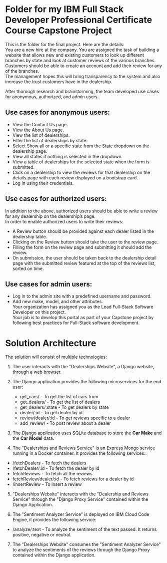 # Folder for my IBM Full Stack Developer Professional Certificate Course Capstone Project

This is the folder for the final project. Here are the details:  
You are a new hire at the company. You are assigned the task of building a website that allows new and existing customers to look up different branches by state and look at customer reviews of the various branches.  
Customers should be able to create an account and add their review for any of the branches.  
The management hopes this will bring transparency to the system and also increase the trust customers have in the dealership.

After thorough research and brainstorming, the team developed use cases for anonymous, authorized, and admin users.

## Use cases for anonymous users:
- View the Contact Us page.
- View the About Us page.
- View the list of dealerships.
- Filter the list of dealerships by state:
- Select Show all or a specific state from the State dropdown on the dealership page.
- View all states if nothing is selected in the dropdown.
- View a table of dealerships for the selected state when the form is submitted.
- Click on a dealership to view the reviews for that dealership on the details page with each review displayed on a bootstrap card.
- Log in using their credentials.
## Use cases for authorized users:
In addition to the above, authorized users should be able to write a review for any dealership on the dealership’s page.  
In order to enable authorized users to write their reviews:

- A Review button should be provided against each dealer listed in the dealership table.
- Clicking on the Review button should take the user to the review page.
- Filling the form on the review page and submitting it should add the review.
- On submission, the user should be taken back to the dealership detail page with the submitted review featured at the top of the reviews list, sorted on time.
## Use cases for admin users:
- Log in to the admin site with a predefined username and password.
- Add new make, model, and other attributes.  
Your organization has assigned you as the Lead Full-Stack Software Developer on this project.  
Your job is to develop this portal as part of your Capstone project by following best practices for Full-Stack software development.

# Solution Architecture
The solution will consist of multiple technologies:  

1. The user interacts with the "Dealerships Website", a Django website, through a web browser.  

2. The Django application provides the following microservices for the end user:

    - get_cars/ - To get the list of cars from
    - get_dealers/ - To get the list of dealers
    - get_dealers/:state - To get dealers by state
    - dealer/:id - To get dealer by id
    - review/dealer/:id - To get reviews specific to a dealer
    - add_review/ - To post review about a dealer  

3. The Django application uses SQLite database to store the **Car Make** and the **Car Model** data.

4. The "Dealerships and Reviews Service" is an Express Mongo service running in a Docker container. It provides the following services::

- /fetchDealers - To fetch the dealers
- /fetchDealer/:id - To fetch the dealer by id
- fetchReviews - To fetch all the reviews
- fetchReview/dealer/:id - To fetch reviews for a dealer by id
- /insertReview - To insert a review  

5. "Dealerships Website" interacts with the "Dealership and Reviews Service" through the "Django Proxy Service" contained within the Django Application.  

6. The "Sentiment Analyzer Service" is deployed on IBM Cloud Code Engine, it provides the following service:

- /analyze/:text - To analyze the sentiment of the text passed. It returns positive, negative or neutral.  

7. The "Dealerships Website" consumes the "Sentiment Analyzer Service" to analyze the sentiments of the reviews through the Django Proxy contained within the Django application.